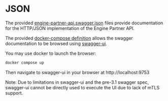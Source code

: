 # JSON

The provided [engine-partner-api.swagger.json](./engine-partner-api.swagger.json) files provide documentation for the HTTP/JSON implementation of the Engine Partner API.

The provided [docker-compose definition](compose.yaml) allows the swagger documentation to be browsed using [swagger-ui](https://swagger.io/tools/swagger-ui/).

You may use docker to launch the browser:

```bash
docker compose up
```

<!-- markdownlint-disable-next-line MD034 -->
Then navigate to swagger-ui in your browser at http://localhost:9753

Note: Due to limitations in swagger-ui and the pre-3.1 swagger spec, swagger-ui cannot be directly used to execute the UI due to lack of mTLS support.
